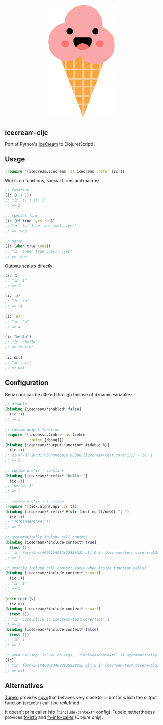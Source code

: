 <h1 align="center">
  <img src="https://raw.githubusercontent.com/gruns/icecream/master/logo.svg" width="220px" height="370px" alt="icecream">
</h1>


## icecream-cljc

Port of Python's [IceCream](https://github.com/gruns/icecream) to Clojure(Script).


## Usage

```clojure
(require '[icecream.icecream :as icecream :refer [ic]])

```

Works on functions, special forms and macros:

```clojure
;; function
(ic (+ 1 1))
;; "ic| (+ 1 1): 2"
;; => 2

;; special form
(ic (if true :yes :no))
;; "ic| (if true :yes :no): :yes"
;; => :yes

;; macro
(ic (when true :yes))
;; "ic| (when true :yes): :yes"
;; => :yes
```

Outputs scalars directly:

```clojure
(ic 1)
;; "ic| 1"
;; => 1

(ic :a)
;; "ic| :a"
;; => :a

(ic 'a)
;; "ic| 'a"
;; => a

(ic "hello")
;; "ic| "hello""
;; => "hello"

(ic nil)
;; "ic| nil"
;; => nil

```

## Configuration

Behaviour can be altered through the use of dynamic variables:

```clojure
;; disable
(binding [icecream/*enabled* false]
  (ic 1))
;; => 1

;; custom output function
(require '[taoensso.timbre :as timbre
           :refer [debug]])
(binding [icecream/*output-function* #(debug %)]
  (ic 1))
;; 21-07-07 20:01:03 homebase DEBUG [icecream-test.core:131] - ic| 1
;; => 1

;; custom prefix - constant
(binding [icecream/*prefix* "hello: "]
  (ic 1))
;; "hello: 1"
;; => 1

;; custom prefix - function
(require '[tick.alpha.api :as t])
(binding [icecream/*prefix* #(str (inst-ms (t/now)) "| ")]
  (ic 1))
;; "1619103609280| 1"
;; => 1

;; systematically include call context
(binding [icecream/*include-context* true]
  (test 1))
;; "ic| form-init4003934083635828251.clj:6 in icecream-test.core/eval51124- 1
;; => 1

;; smartly include call context (only when inside function calls)
(binding [icecream/*include-context* :smart]
  (ic 1))
;; "ic| 1"
;; => 1

(defn test [v]
  (ic v))
(binding [icecream/*include-context* :smart]
  (test 1))
;; "ic| core.clj:6 in icecream-test.core/test- 1
;; => 1
(binding [icecream/*include-context* false]
  (test 1))
;; "ic| 1
;; => 1

;; when calling `ic` w/ no args, `*include-context*` is systematically considered true
(ic)
;; "ic| form-init4003934083635828251.clj:6 in icecream-test.core/eval51125
;; => nil
```


## Alternatives

[Tupelo](https://github.com/cloojure/tupelo) provides [spyx](https://cljdoc.org/d/tupelo/tupelo/0.9.197/api/tupelo.core#spyx) that behaves very close to `ic` but for which the output function (`println`) can't be redefined.

It doesn't print caller info (`*include-context*` config). Tupelo nethertheless provides [fn-info](https://cljdoc.org/d/tupelo/tupelo/0.9.197/api/tupelo.misc#fn-info) and [fn-info-caller](https://cljdoc.org/d/tupelo/tupelo/0.9.197/api/tupelo.misc#fn-info-caller) (Clojure only).
